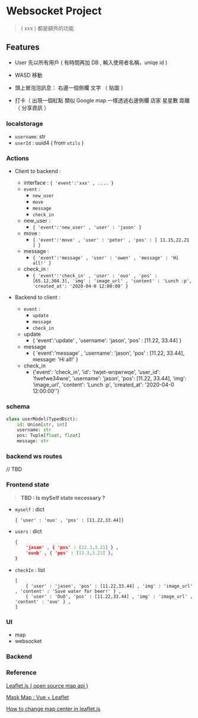 # Websocket Project

> ( xxx ) 都是額外的功能

## Features

- User
先以所有用戶
( 有時間再加 DB , 輸入使用者名稱，uniqe id )

- WASD 移動

- 頭上冒泡泡訊息：
右邊一個側欄
文字
（ 貼圖 ）

- 打卡（ 出現一個紅點 類似 Google map
一樣透過右邊側欄
店家 星星數 距離
（ 分享資訊 ）

### localstorage
- `username`: str
- `userId` : uuid4 ( from `utils` )

### Actions

- Client to backend :
  - interface : `{ 'event':'xxx' , .... }`
  - `event` :
    - `new_user`
    - `move`
    - `message`
    - `check_in`
  - new_user :
    - `{ 'event':'new_user' , 'user' : 'jason' }`
  - move :
    - `{ 'event':'move' , 'user' : 'peter' , 'pos' : [ 11.15,22.21 ] }`
  - message :
    - `{ 'event':'message' , 'user' : 'owen' , 'message' : 'Hi all!' }`
  - check_in :
    - `{ 'event':'check_in' , 'user' : 'ouo' , 'pos' : [65.12,304.3], 'img' : 'image_url' , 'content' : 'Lunch :p', 'created_at': '2020-04-0 12:00:00' }`

- Backend to client :
  - `event` :
    - `update`
    - `message`
    - `check_in`
  - update
    - { 'event':'update' , 'username': 'jason', 'pos' : [11.22, 33.44] }
  - message
    - { 'event':'message' , 'username': 'jason', 'pos' : [11.22, 33.44], message: 'Hi all!' }
  - check_in
    - {'event': 'check_in', 'id': 'twjet-wrqwrwqe', 'user_id': 'fwefwe34wre', 'username': 'jason', 'pos': [11.22, 33.44], 'img': 'image_url', 'content': 'Lunch :p', 'created_at': '2020-04-0 12:00:00''}

### schema

```python
class userModel(TypedDict):
    id: Union[str, int]
    username: str
    pos: Tuple[float, float]
    message: str
```

### backend ws routes

// TBD

### Frontend state
>
> **TBD : Is mySelf state necessary ?**

- `myself` : dict

    ```jason
    { 'user' : 'ouo' , 'pos' : [11.22,33.44]}
    ```

- `users` : dict

    ```json
    { 
        'jason' , { 'pos' : [12.3,3.21] } ,
        'ouob' , { 'pos' : [12.3,3.21] },
    }
    ```

- `checkIn` : list

    ```jason
    [ 
        { 'user' : 'jason', 'pos' : [11.22,33.44] , 'img' : 'image_url' , 'content' : 'Save water for beer!' } ,
        { 'user' : 'OuO', 'pos' : [11.22,33.44] , 'img' : 'image_url' , 'content' : 'ouo' } ,
    ]
    ```

### UI

- map
- websocket

### Backend

### Reference

[Leaflet.js ( open source map api )](https://leafletjs.com/)

[Mask Map : Vue + Leaflet](https://5xruby.tw/posts/how-to-create-maskmap-by-vuejs-and-osm)

[How to change map center in leaflet.js](https://stackoverflow.com/questions/12735303/how-to-change-the-map-center-in-leaflet-js)
